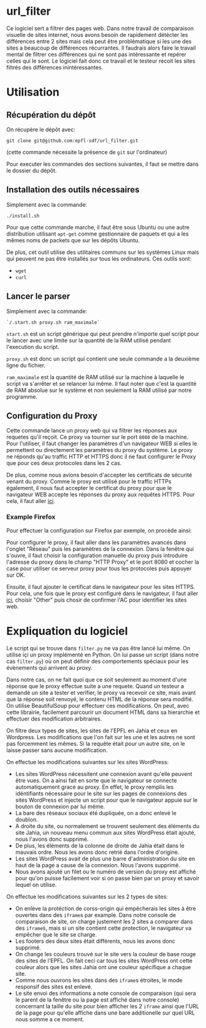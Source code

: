# url_filter
Ce logiciel sert a filtrer des pages web. Dans notre travail de comparaison
visuelle de sites internet, nous avons besoin de rapidement détécter les
différences entre 2 sites mais cela peut être problématique si les une
des sites a beaucoup de différences récurrantes. Il faudrais alors faire le
travail mental de filtrer ces différences qui ne sont pas intéressante et
repérer celles qui le sont. Le logiciel fait donc ce travail et le testeur
recoit les sites filtrés des différences inintéressantes.

# Utilisation
## Récupération du dépôt
On récupère le dépôt avec:
```
git clone git@github.com:epfl-sdf/url_filter.git
```
(cette commande nécessite la présence de `git` sur l'ordinateur)

Pour executer les commandes des sections suivantes, il faut se mettre dans
le dossier du dépôt.

## Installation des outils nécessaires
Simplement avec la commande:
```
./install.sh
```
Pour que cette commande marche, il faut être sous Ubuntu ou une autre
distribution utilisant `apt-get` comme gestionnaire de paquets et qui a les
mêmes noms de packets que sur les dépôts Ubuntu.

De plus, cet outil utilise des utilitaires communs sur les systèmes
Linux mais qui peuvent ne pas être installés sur tous les ordinateurs.
Ces outils sont:
* `wget`
* `curl`

## Lancer le parser
Simplement avec la commande:
```
`/.start.sh proxy.sh ram_maximale`
```

`start.sh` est un script générique qui peut prendre n'importe quel script pour le
lancer avec une limite sur la quantité de la RAM utilisé pendant l'execution du script.

`proxy.sh` est donc un script qui contient une seule commande a la deuxième ligne
du fichier.

`ram_maximale` est la quantité de RAM utilisé sur la machine à laquelle le script
va s'arrêter et se relancer lui même. Il faut noter que c'est la quantité de RAM
absolue sur le système et non seulement la RAM utilisé par notre programme.

## Configuration du Proxy

Cette commande lance un proxy web qui va filtrer les réponses aux requetes qu'il
reçoit. Ce proxy va tourner sur le port `8080` de la machine. Pour l'utiliser,
il faut changer les paramètres d'un navigateur WEB si elles le permettent ou
directement les paramètres du proxy du système. Le proxy ne réponds qu'au traffic
HTTP et HTTPS donc il ne faut configurer le Proxy que pour ces deux protocoles
dans les 2 cas.

De plus, comme nous avions besoin d'accepter les certificats de sécurité venant
du proxy. Comme le proxy est utilisé pour le traffic HTTPs également, il nous
faut accepter le certificat du proxy pour que le navigateur WEB accepte les
réponses du proxy aux requêtes HTTPS. Pour cela, il faut aller [ici](http://mitm.it).

### Example Firefox
Pour effectuer la configuration sur Firefox par exemple, on procède ainsi:

Pour configurer le proxy, il faut aller dans les paramètres avancés dans l'onglet "Réseau" 
puis les paramètres de la connexion. Dans la fenêtre qui s'ouvre, il faut choisir 
la configuration manuelle du proxy puis introduire l'adresse du proxy dans le 
champ "HTTP Proxy" et le port 8080 et cocher la case pour utiliser ce serveur 
proxy pour tous les protocoles puis appuyer sur OK.

Ensuite, il faut ajouter le certificat dans le navigateur pour les sites HTTPS.
Pour cela, une fois que le proxy est configuré dans le navigateur, il faut aller 
[ici](http://mitm.it), choisir "Other" puis chosir de confirmer l'AC pour identifier 
les sites web.

# Expliquation du logiciel

Le script qui se trouve dans `filter.py` ne va pas être lancé lui même. On utilise
içi un proxy implémenté en Python. On lui passe un script (dans notre cas `filter.py`)
où on peut définir des comportements spéciaux pour les évènements qui arrivent
au proxy.

Dans notre cas, on ne fait quoi que ce soit seulement au moment d'une réponse que
le proxy effectue suite a une requete. Quand un testeur a demandé un site a tester
et verifier, le proxy va recevoir ce site, mais avant que la réponse soit
renvoyé, le contenu HTML de la réponse sera modifié. On utilise BeautifulSoup pour
effectuer ces modifications. On peut, avec cette librairie, facilement parcourir
un document HTML dans sa hierarchie et effectuer des modification arbitraires.

On filtre deux types de sites, les sites de l'EPFL en Jahia et ceux en Wordpress.
Les modifications que l'on fait sur les une et les autres ne sont pas forcemment
les mêmes. Si la requête était pour un autre site, on le laisse passer sans
aucune modification.

On effectue les modifications suivantes sur les sites WordPress:
* Les sites WordPress nécessitent une connexion avant qu'elle peuvent être vues.
  On a ainsi fait en sorte que le navigateur se connecte automatiquement grace
  au proxy. En effet, le proxy remplis les idéntifiants nécessaire pour le
  site sur les pages de connexions des sites WordPress et injecte un
  script pour que le navigateur appuie sur le bouton de connexion par lui même.
* La bare des réseaux sociaux été dupliquée, on a donc enlevé le doublon.
* A droite du site, ou normalement se trouvent seulement des éléments du site
  Jahia, un nouveau menu commun aux sites WordPress était ajouté, nous l'avons
  donc supprimé.
* De plus, les éléments de la colonne de droite de Jahia était dans le
  mauvais ordre. Nous les avons donc retrié dans l'ordre d'origine.
* Les sites WordPress avait de plus une barre d'administration du site en haut
  de la page a cause de la connexion. Nous l'avons supprimé.
* Nous avons ajouté un filet ou le numéro de version du proxy est affiché
  pour qu'on puisse facilement voir si on passe bien par un proxy et savoir
  lequel on utilise.

On effectue les modifications suivantes sur les 2 types de sites:
* On enlève la protéction de corss-origin qui empêcherais les sites à être
  ouvertes dans des `iframe`s par example. Dans notre console de comparaison
  de site, on charge justement les 2 sites a comparer dans des `iframe`s,
  mais si un site contient cette protection, le navigateur va empêcher
  que le site se charge.
* Les footers des deux sites était différents, nous les avons donc supprimé.
* On change les couleurs trouvé sur le site vers la couleur de base rouge des
  sites de l'EPFL. On fait ceci car tous les sites WordPress ont cette couleur
  alors que les sites Jahia ont une couleur spécifique a chaque site.
* Comme nous ouvrons les sites dans des `iframe`s étroites, le mode responsif
  des sites est enlevé.
* Le site envoi des informations a note console de comparaison (qui sera le parent
  de la fenêtre ou la page est affiché dans notre console) concernant la taille
  du site pour bien afficher les 2 `iframe` ainsi que l'URL de la page pour qu'elle
  affiche dans une bare additionelle sur quel URL nous somme a ce moment.
